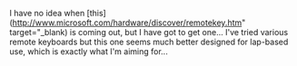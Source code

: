 I have no idea when [this](http://www.microsoft.com/hardware/discover/remotekey.htm" target="_blank) is coming out, but I have got to get one... I've tried various remote keyboards but this one seems much better designed for lap-based use, which is exactly what I'm aiming for...